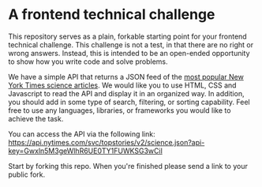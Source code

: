# A frontend technical challenge

This repository serves as a plain, forkable starting point for your frontend technical challenge. This challenge is not a test, in that there are no right or wrong answers. Instead, this is intended to be an open-ended opportunity to show how you write code and solve problems.

We have a simple API that returns a JSON feed of the [most popular New York Times science articles](https://api.nytimes.com/svc/topstories/v2/science.json?api-key=Gwxln5M3geWlhR6UE0TY1FUWKSG3wCil). We would like you to use HTML, CSS and Javascript to read the API and display it in an organized way. In addition, you should add in some type of search, filtering, or sorting capability. Feel free to use any languages, libraries, or frameworks you would like to achieve the task.

You can access the API via the following link:  
https://api.nytimes.com/svc/topstories/v2/science.json?api-key=Gwxln5M3geWlhR6UE0TY1FUWKSG3wCil

Start by forking this repo. When you're finished please send a link to your public fork.
